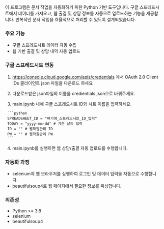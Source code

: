 이 프로그램은 문서 작업을 자동화하기 위한 Python 기반 도구입니다. 구글 스프레드시트에서 데이터를 가져오고, 웹 출결 및 상담 정보를 자동으로 업로드하는 기능을 제공합니다. 반복적인 문서 작업을 효율적으로 처리할 수 있도록 설계되었습니다.

### 주요 기능
- 구글 스프레드시트 데이터 자동 수집
- 웹 기반 출결 및 상담 내역 자동 업로드


### 구글 스프레드시트 연동
   1. https://console.cloud.google.com/apis/credentials 에서 OAuth 2.0 Client IDs 클라이언트 json 파일을 다운로드 하세요
   
   2. 다운로드받은 json파일의 이름을 credientials.json으로 바꿔주세요.

   3. main.ipynb 내에 구글 스프레드시트 ID와 시트 이름을 입력하세요.
   
     ```python
     SPREADSHEET_ID = "여기에_스프레드시트_ID_입력"
     TODAY = "yyyy-mm-dd" # 기준 날짜 입력
     ID = "" # 웹학원관리 ID
     PW = "" # 웹학원관리 PW
     ```
  4. main.ipynb를 실행하면 웹 상담/출결 자동 업로드를 수행합니다. 

### 자동화 과정
   - selenium이 웹 브라우저를 실행하여 로그인 및 데이터 입력을 자동으로 수행합니다.
   - beautifulsoup4로 웹 페이지에서 필요한 정보를 파싱합니다.


### 의존성
- Python >= 3.8
- selenium 
- beautifulsoup4 
